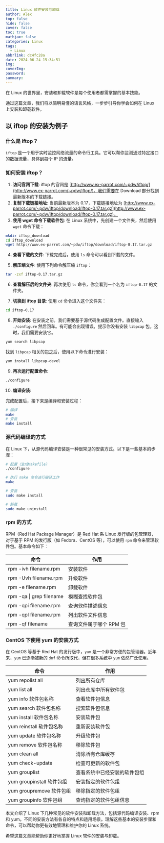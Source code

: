 ```yaml
---
title: Linux 软件安装与卸载
author: Alex
top: false
hide: false
cover: false
toc: true
mathjax: false
categories: Linux
tags:
  - Linux
abbrlink: dc4fc28a
date: 2024-06-24 15:34:51
img:
coverImg:
password:
summary:
---
```


在 Linux 的世界里，安装和卸载软件是每个使用者都需掌握的基本技能。

通过这篇文章，我们将以简明易懂的语言风格，一步步引导你学会如何在 Linux 上安装和卸载软件。

## 以 iftop 的安装为例子

### 什么是 iftop？

`iftop` 是一个用于实时监控网络流量的命令行工具。它可以帮你监测通过特定接口的数据流量，具体到每个 IP 的流量。

### 如何安装 iftop？

1. **访问官网下载**: iftop 的官网是 [http://www.ex-parrot.com/~pdw/iftop/](http://www.ex-parrot.com/~pdw/iftop/)。我们需要在 Download 部分找到最新版本的下载链接。
2. **复制下载链接地址**: 当前最新版本为 0.17，下载链接地址为 [http://www.ex-parrot.com/~pdw/iftop/download/iftop-0.17.tar.gz](http://www.ex-parrot.com/~pdw/iftop/download/iftop-0.17.tar.gz)。
3. **使用 wget 命令下载软件包**: 在 Linux 系统中，先创建一个文件夹，然后使用 `wget` 命令下载：

```sh
mkdir iftop_download
cd iftop_download
wget http://www.ex-parrot.com/~pdw/iftop/download/iftop-0.17.tar.gz
```

4. **查看下载的文件**: 下载完成后，使用 `ls` 命令可以看到下载的文件。

5. **解压缩文件**: 使用下列命令解压缩 `iftop`：

```sh
tar -zxf iftop-0.17.tar.gz
```

6. **查看解压后的文件夹**: 再次使用 `ls` 命令，你会看到一个名为 `iftop-0.17` 的文件夹。

7. **切换到 iftop 目录**: 使用 `cd` 命令进入这个文件夹：

```sh
cd iftop-0.17
```

8. **开始安装**: 在安装之前，我们需要基于源代码生成配置文件。直接输入 `./configure` 然后回车。有可能会出现错误，提示你没有安装 `libpcap` 包。这时，我们需要安装它。

```sh
yum search libpcap
```

找到 `libpcap` 相关的包之后，使用以下命令进行安装：

```sh
yum install libpcap-devel
```

9. **再次运行配置命令**:

```sh
./configure
```

10. **编译安装**:

完成配置后，接下来是编译和安装过程：

```sh
# 编译
make
# 安装
make install
```

### 源代码编译的方式

在 Linux 下，从源代码编译安装是一种很常见的安装方式。以下是一些基本的步骤：

```sh
# 配置（生成Makefile）
./configure

# 执行 make 命令进行编译工作
make

# 安装
sudo make install

# 卸载
sudo make uninstall
```

### rpm 的方式

RPM（Red Hat Package Manager）是 Red Hat 系 Linux 发行版的包管理器，对于基于 RPM 的发行版（如 Fedora、CentOS 等），可以使用 `rpm` 命令来管理软件包。基本命令如下：

命令 | 作用
--- | ---
rpm -ivh filename.rpm | 安装软件
rpm -Uvh filename.rpm | 升级软件
rpm -e filename.rpm | 卸载软件
rpm -qa &#124; grep filename | 模糊查找软件包
rpm -qpi filename.rpm | 查询软件描述信息
rpm -qpl filename.rpm | 列出软件文件信息
rpm -qf filename | 查询文件属于哪个 RPM 包

### CentOS 下使用 yum 的安装方式

在 CentOS 等基于 Red Hat 的发行版中，`yum` 是一个非常方便的包管理器。近年来，`yum` 已逐渐被新的 `dnf` 命令所取代，但在很多系统中 `yum` 依然广泛使用。

命令 | 作用
--- | ---
yum repolist all | 列出所有仓库
yum list all | 列出仓库中所有软件包
yum info 软件包名称 | 查看软件包信息
yum search 软件包名称 | 搜索软件包信息
yum install 软件包名称 | 安装软件包
yum reinstall 软件包名称 | 重新安装软件包
yum update 软件包名称 | 升级软件包
yum remove 软件包名称 | 移除软件包
yum clean all | 清除所有仓库缓存
yum check-update | 检查可更新的软件包
yum grouplist | 查看系统中已经安装的软件包组
yum groupinstall 软件包组 | 安装指定的软件包组
yum groupremove 软件包组 | 移除指定的软件包组
yum groupinfo 软件包组 | 查询指定的软件包组信息

本文介绍了 Linux 下几种常见的软件安装和卸载方法，包括源代码编译安装、rpm 和 yum。不同的安装方法有各自的特点和适用场景。理解这些基本的安装步骤和命令，可以帮助你更有效地管理和维护你的 Linux 系统。

希望这篇文章能帮助你更好地掌握 Linux 软件的安装与卸载。